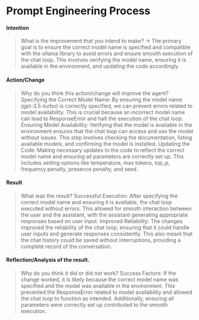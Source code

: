# Prompt Engineering Process

#### Intention
>What is the improvement that you intend to make?
-> The primary goal is to ensure the correct model name is specified and compatible with the ollama library to avoid errors and ensure smooth execution of the chat loop. This involves verifying the model name, ensuring it is available in the environment, and updating the code accordingly.

#### Action/Change
>Why do you think this action/change will improve the agent?
Specifying the Correct Model Name: By ensuring the model name (gpt-3.5-turbo) is correctly specified, we can prevent errors related to model availability. This is crucial because an incorrect model name can lead to ResponseError and halt the execution of the chat loop.
Ensuring Model Availability: Verifying that the model is available in the environment ensures that the chat loop can access and use the model without issues. This step involves checking the documentation, listing available models, and confirming the model is installed.
Updating the Code: Making necessary updates to the code to reflect the correct model name and ensuring all parameters are correctly set up. This includes setting options like temperature, max tokens, top_p, frequency penalty, presence penalty, and seed.

#### Result
>What was the result?
Successful Execution: After specifying the correct model name and ensuring it is available, the chat loop executed without errors. This allowed for smooth interaction between the user and the assistant, with the assistant generating appropriate responses based on user input.
Improved Reliability: The changes improved the reliability of the chat loop, ensuring that it could handle user inputs and generate responses consistently. This also meant that the chat history could be saved without interruptions, providing a complete record of the conversation.

#### Reflection/Analysis of the result. 
>Why do you think it did or did not work?
Success Factors: If the change worked, it is likely because the correct model name was specified and the model was available in the environment. This prevented the ResponseError related to model availability and allowed the chat loop to function as intended. Additionally, ensuring all parameters were correctly set up contributed to the smooth execution.